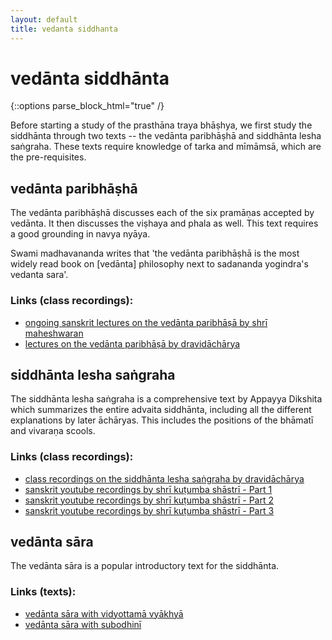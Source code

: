 ```yaml
---
layout: default
title: vedanta siddhanta
---
```


# vedānta siddhānta

{::options parse_block_html="true" /}

Before starting a study of the prasthāna traya bhāṣhya, we first study
the siddhānta through two texts -- the vedānta paribhāṣhā and siddhānta lesha saṅgraha.
These texts require knowledge of tarka and mīmāmsā, which are the pre-requisites.

## vedānta paribhāṣhā

The vedānta paribhāṣhā discusses each of the six pramāṇas accepted by vedānta. It then
discusses the viṣhaya and phala as well. This text requires a good grounding in
navya nyāya.

Swami madhavananda writes that 'the vedānta paribhāṣhā is the most widely read book
on [vedānta] philosophy next to sadananda yogindra's vedanta sara'.

### Links (class recordings):

- [ongoing sanskrit lectures on the vedānta paribhāṣā by shrī maheshwaran][vp-m]
- [lectures on the vedānta paribhāṣā by dravidāchārya][vp-sn]

[vp-m]: https://www.youtube.com/watch?v=U0mBUPi3aEI&list=PLnnFGi5KwfGG2kIrf3Zh9Glvi_JWtvh1d
[vp-sn]: http://shastranethralaya.org/discourse/part-1-paribhasha-e/

## siddhānta lesha saṅgraha

The siddhānta lesha saṅgraha is a comprehensive text by Appayya Dikshita which summarizes
the entire advaita siddhānta, including all the different explanations by later āchāryas.
This includes the positions of the bhāmatī and vivaraṇa scools.

### Links (class recordings):

- [class recordings on the siddhānta lesha saṅgraha by dravidāchārya][sls-sn]
- [sanskrit youtube recordings by shrī kuṭumba shāstrī - Part 1][sls-ks-1]
- [sanskrit youtube recordings by shrī kuṭumba shāstrī - Part 2][sls-ks-2]
- [sanskrit youtube recordings by shrī kuṭumba shāstrī - Part 3][sls-ks-3]

[sls-sn]: http://shastranethralaya.org/discourse/SiddhantaLesaSangraha
[sls-ks-1]: https://www.youtube.com/watch?v=GmcEAE3ecf8&list=PLlNdduOe1pp3rOWShjN0ldFi0UmsBrhvH
[sls-ks-2]: https://www.youtube.com/watch?v=3ocibFkobB8&list=PLlNdduOe1pp29SHlFMjpMneSjF-jjoxhB
[sls-ks-3]: https://www.youtube.com/watch?v=8YrfDr2JDFo&list=PLlNdduOe1pp0UeAvwQzkYx5dKIwQ4iBTm

## vedānta sāra

The vedānta sāra is a popular introductory text for the siddhānta.

### Links (texts):

- [vedānta sāra with vidyottamā vyākhyā][vs-vo]
- [vedānta sāra with subodhinī][vs-su]

[vs-vo]: https://archive.org/details/VedantaSaraKrishnaKantaTripathi
[vs-su]: https://archive.org/details/SadanandasVedantaSaraHindi
